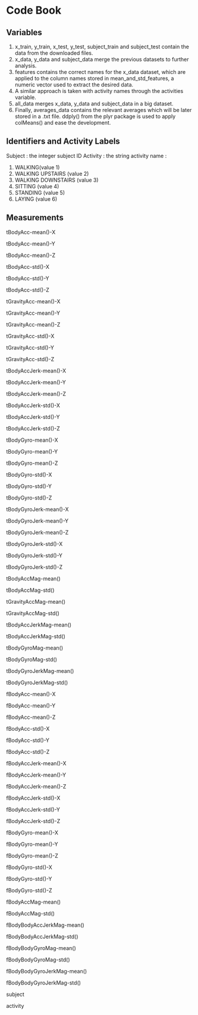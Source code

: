 # Code Book

## Variables

  1. x_train, y_train, x_test, y_test, subject_train and subject_test contain the data from the downloaded files.
  2. x_data, y_data and subject_data merge the previous datasets to further analysis.
  3. features contains the correct names for the x_data dataset, which are applied to the column names stored in mean_and_std_features, a numeric vector used to extract the desired data.
  4. A similar approach is taken with activity names through the activities variable.
  5. all_data merges x_data, y_data and subject_data in a big dataset.
  6. Finally, averages_data contains the relevant averages which will be later stored in a .txt file. ddply() from the plyr package is used to apply colMeans() and ease the development.

## Identifiers and Activity Labels

  Subject : the integer subject ID
  Activity : the string activity name :
  1. WALKING(value 1)
  2. WALKING UPSTAIRS (value 2)
  3. WALKING DOWNSTAIRS (value 3)
  4. SITTING (value 4)
  5. STANDING (value 5)
  6. LAYING (value 6)

## Measurements

tBodyAcc-mean()-X

tBodyAcc-mean()-Y

tBodyAcc-mean()-Z

tBodyAcc-std()-X

tBodyAcc-std()-Y

tBodyAcc-std()-Z

tGravityAcc-mean()-X

tGravityAcc-mean()-Y

tGravityAcc-mean()-Z

tGravityAcc-std()-X

tGravityAcc-std()-Y

tGravityAcc-std()-Z

tBodyAccJerk-mean()-X

tBodyAccJerk-mean()-Y

tBodyAccJerk-mean()-Z

tBodyAccJerk-std()-X

tBodyAccJerk-std()-Y

tBodyAccJerk-std()-Z

tBodyGyro-mean()-X

tBodyGyro-mean()-Y

tBodyGyro-mean()-Z

tBodyGyro-std()-X 

tBodyGyro-std()-Y 

tBodyGyro-std()-Z 

tBodyGyroJerk-mean()-X

tBodyGyroJerk-mean()-Y

tBodyGyroJerk-mean()-Z

tBodyGyroJerk-std()-X  

tBodyGyroJerk-std()-Y

tBodyGyroJerk-std()-Z

tBodyAccMag-mean()

tBodyAccMag-std()

tGravityAccMag-mean()

tGravityAccMag-std()

tBodyAccJerkMag-mean()

tBodyAccJerkMag-std()

tBodyGyroMag-mean()

tBodyGyroMag-std()

tBodyGyroJerkMag-mean()

tBodyGyroJerkMag-std()

fBodyAcc-mean()-X

fBodyAcc-mean()-Y

fBodyAcc-mean()-Z

fBodyAcc-std()-X

fBodyAcc-std()-Y

fBodyAcc-std()-Z

fBodyAccJerk-mean()-X

fBodyAccJerk-mean()-Y

fBodyAccJerk-mean()-Z

fBodyAccJerk-std()-X

fBodyAccJerk-std()-Y

fBodyAccJerk-std()-Z

fBodyGyro-mean()-X

fBodyGyro-mean()-Y

fBodyGyro-mean()-Z

fBodyGyro-std()-X

fBodyGyro-std()-Y

fBodyGyro-std()-Z

fBodyAccMag-mean()

fBodyAccMag-std()

fBodyBodyAccJerkMag-mean() 

fBodyBodyAccJerkMag-std()

fBodyBodyGyroMag-mean()

fBodyBodyGyroMag-std()

fBodyBodyGyroJerkMag-mean()

fBodyBodyGyroJerkMag-std() 

subject

activity


